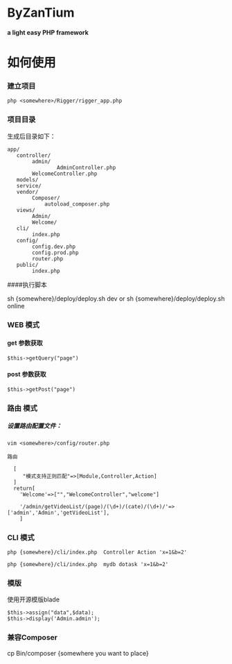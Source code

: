 # ByZanTium
#### a light easy PHP framework

# 如何使用

### 建立项目

```
php <somewhere>/Rigger/rigger_app.php
```

### 项目目录

生成后目录如下：

```
app/
   controller/
        admin/
                AdminController.php
        WelcomeController.php
   models/
   service/
   vendor/
        Composer/
            autoload_composer.php
   views/
        Admin/
        Welcome/
   cli/
        index.php
   config/
        config.dev.php
        config.prod.php
        router.php
   public/
        index.php

```
####执行脚本

sh {somewhere}/deploy/deploy.sh dev
or
sh {somewhere}/deploy/deploy.sh online

### WEB 模式

#### get 参数获取

```
$this->getQuery("page")
```

#### post 参数获取

```
$this->getPost("page")
```

### 路由 模式
##### 设置路由配置文件：


```
vim <somewhere>/config/router.php

路由

  [
     "模式支持正则匹配"=>[Module,Controller,Action]
  ]
  return[
    'Welcome'=>["","WelcomeController","welcome"]

    '/admin/getVideoList/(page)/(\d+)/(cate)/(\d+)/'=>['admin','Admin','getVideoList'],
    ]
```


### CLI 模式

```
php {somewhere}/cli/index.php  Controller Action 'x=1&b=2'

php {somewhere}/cli/index.php  mydb dotask 'x=1&b=2'
```

### 模版
使用开源模版blade

```
$this->assign("data",$data);
$this->display('Admin.admin');
```

### 兼容Composer
cp Bin/composer  {somewhere you want to place}
